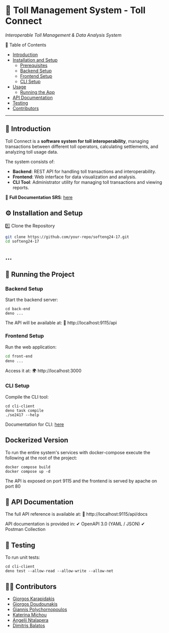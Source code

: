 # **🚗 Toll Management System - Toll Connect**
*Interoperable Toll Management & Data Analysis System*


📜 Table of Contents
- [Introduction](#introduction)
- [Installation and Setup](#installation-and-setup)
  - [Prerequisites](#prerequisites)
  - [Backend Setup](#backend-setup)
  - [Frontend Setup](#frontend-setup)
  - [CLI Setup](#cli-setup)
- [Usage](#usage)
  - [Running the App](#running-the-app)
- [API Documentation](#api-documentation)
- [Testing](#testing)
- [Contributors](#contributors)
---

## 📝 Introduction
Toll Connect is a **software system for toll interoperability**, managing transactions between different toll operators, calculating settlements, and analyzing toll usage data.  

The system consists of:  
- **Backend**: REST API for handling toll transactions and interoperability.  
- **Frontend**: Web interface for data visualization and analysis.  
- **CLI Tool**: Administrator utility for managing toll transactions and viewing reports.  


📄 **Full Documentation SRS**: [here](https://github.com/ntua/softeng24-17/blob/main/documentation/SRS%20softeng24-17.docx)

## ⚙ Installation and Setup 
1️⃣ Clone the Repository
```sh
git clone https://github.com/your-repo/softeng24-17.git
cd softeng24-17
```
...
---

## 🚀 Running the Project
### Backend Setup
Start the backend server:
```
cd back-end
deno ...
```
The API will be available at:
📌 http://localhost:9115/api

### Frontend Setup
Run the web application:
```sh
cd front-end
deno ...
```
Access it at: 🌍 http://localhost:3000

### CLI Setup
Compile the CLI tool:
```
cd cli-client
deno task compile
./se2417 --help
```

Documentation for CLI: [here](https://github.com/ntua/softeng24-17/blob/main/cli-client/README.md)

## Dockerized Version
To run the entire system's services with docker-compose execute the following at the root of the project:
```
docker compose build
docker compose up -d
```

The API is exposed on port 9115 and the frontend is served by apache on port 80

## 📜 API Documentation
The full API reference is available at:
📌 http://localhost:9115/api/docs

API documentation is provided in:
✔ OpenAPI 3.0 (YAML / JSON)
✔ Postman Collection


## 🧪 Testing
To run unit tests:
```
cd cli-client
deno test --allow-read --allow-write --allow-net
```

## 👨‍💻 Contributors
- [Giorgos Karapidakis](https://github.com/...)
- [Giorgos Doudounakis](https://github.com/...)
- [Giannis Polychornopoulos](https://github.com/JohnnyPol)
- [Katerina Michou](https://github.com/...)
- [Angelii Ntalapera](https://github.com/...)
- [Dimitris Balatos](https://github.com/...)

